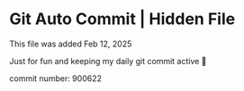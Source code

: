 # Git Auto Commit | Hidden File

This file was added Feb 12, 2025

Just for fun and keeping my daily git commit active 🤪

commit number: 900622
